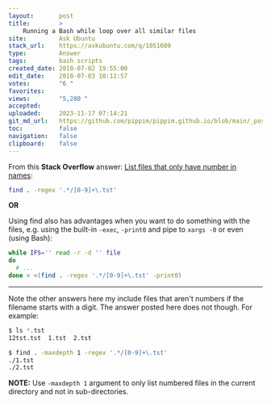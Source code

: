 ```yaml
---
layout:       post
title:        >
    Running a Bash while loop over all similar files
site:         Ask Ubuntu
stack_url:    https://askubuntu.com/q/1051609
type:         Answer
tags:         bash scripts
created_date: 2018-07-02 19:55:00
edit_date:    2018-07-03 10:12:57
votes:        "6 "
favorites:    
views:        "5,280 "
accepted:     
uploaded:     2023-11-17 07:14:21
git_md_url:   https://github.com/pippim/pippim.github.io/blob/main/_posts/2018/2018-07-02-Running-a-Bash-while-loop-over-all-similar-files.md
toc:          false
navigation:   false
clipboard:    false
---
```


From this **Stack Overflow** answer: [List files that only have number in names][1]:



``` bash
find . -regex '.*/[0-9]+\.tst'
```

**OR**

Using find also has advantages when you want to do something with the files, e.g. using the built-in `-exec`, `-print0` and pipe to `xargs -0` or even (using Bash):

``` bash
while IFS='' read -r -d '' file
do
  # ...
done < <(find . -regex '.*/[0-9]+\.tst' -print0)
```


----------

Note the other answers here my include files that aren't numbers if the filename starts with a digit. The answer posted here does not though. For example:

``` bash
$ ls *.tst
12tst.tst  1.tst  2.tst

$ find . -maxdepth 1 -regex '.*/[0-9]+\.tst'
./1.tst
./2.tst
```

**NOTE:** Use `-maxdepth 1` argument to only list numbered files in the current directory and not in sub-directories.

  [1]: https://stackoverflow.com/questions/30527166/list-files-that-only-have-number-in-names

